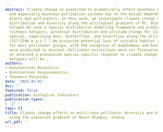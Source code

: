 ```yaml
---
abstract: Climate change is predicted to dramatically affect mountain biodiversity
  and especially mountain pollination systems due to the mutual dependence between
  plants and pollinators. In this work, we investigate climate change effects on pollinator
  distribution and diversity along the altitudinal gradient of Mt. Olympus, a biodiversity
  hotspot.We used a species distribution modelling framework and predicted species
  richness hotspots, potential distribution and altitude change for 114 pollinator
  species, comprising bees, butterflies, and hoverflies along the altitudinal gradient
  (327–2596 m a.s.l.).We projected potential loss of suitable habitat and upward shift
  for most pollinator groups, with the exception of bumblebees and hoverflies which
  were predicted to descend. Pollinator extinctions were not forecasted; instead,
  we observed a pronounced species-specific response to climate change. Species richness
  hotspots will be …
authors:
- Konstantinos Minachilis
- Konstantinos Kougioumoutzis
- Theodora Petanidou
date: '2021-01-01'
doi: ''
featured: false
publication: Ecological Indicators
publication_types:
- '2'
tags: []
title: Climate change effects on multi-taxa pollinator diversity and distribution
  along the elevation gradient of Mount Olympus, Greece
url_pdf: ''
---
```

